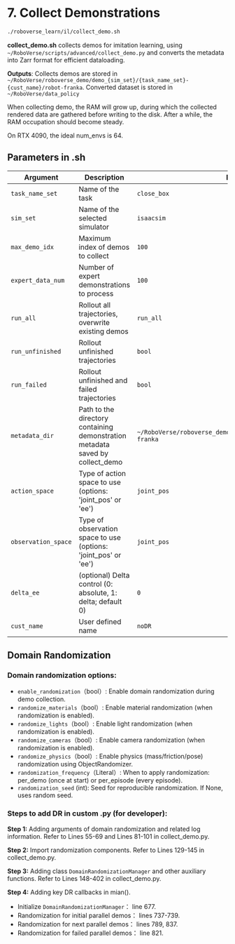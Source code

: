 # 7. Collect Demonstrations
```bash
./roboverse_learn/il/collect_demo.sh
```

**collect_demo.sh** collects demos for imitation learning, using `~/RoboVerse/scripts/advanced/collect_demo.py` and converts the metadata into Zarr format for efficient dataloading.

**Outputs**: Collects demos are stored in `~/RoboVerse/roboverse_demo/demo_{sim_set}/{task_name_set}-{cust_name}/robot-franka`. Converted dataset is stored in `~/RoboVerse/data_policy`

When collecting demo, the RAM will grow up, during which the collected rendered data are gathered before writing to the disk. After a while, the RAM occupation should become steady.

On RTX 4090, the ideal num_envs is 64.

## Parameters in .sh
| Argument            | Description                                                  | Example                                                      |
| ------------------- | ------------------------------------------------------------ | ------------------------------------------------------------ |
| `task_name_set`     | Name of the task                                             | `close_box`                                                  |
| `sim_set`           | Name of the selected simulator                               | `isaacsim`                                                   |
| `max_demo_idx`      | Maximum index of demos to collect                            | `100`                                                        |
| `expert_data_num`   | Number of expert demonstrations to process                   | `100`                                                        |
| `run_all`           | Rollout all trajectories, overwrite existing demos           | `run_all`                                                    |
| `run_unfinished`    | Rollout unfinished trajectories                              | `bool`                                                       |
| `run_failed`        | Rollout unfinished and failed trajectories                   | `bool`                                                       |
| `metadata_dir`      | Path to the directory containing demonstration metadata saved by collect_demo |`~/RoboVerse/roboverse_demo/demo_isaacsim/close_box-/robot-franka` |
| `action_space`      | Type of action space to use (options: 'joint_pos' or 'ee')   | `joint_pos`                                                  |
| `observation_space` | Type of observation space to use (options: 'joint_pos' or 'ee') | `joint_pos`                                                  |
| `delta_ee`          | (optional) Delta control (0: absolute, 1: delta; default 0)  | `0`                                                          |
| `cust_name`         | User defined name                                            | `noDR`                                                       |

## Domain Randomization
                                                 
### Domain randomization options:
- `enable_randomization`（bool）: Enable domain randomization during demo collection.
- `randomize_materials`（bool）: Enable material randomization (when randomization is enabled).
- `randomize_lights`（bool）: Enable light randomization (when randomization is enabled).
- `randomize_cameras`（bool）: Enable camera randomization (when randomization is enabled).
- `randomize_physics`（bool）: Enable physics (mass/friction/pose) randomization using ObjectRandomizer.
- `randomization_frequency`（Literal）: When to apply randomization: per_demo (once at start) or per_episode (every episode).
- `randomization_seed` (int): Seed for reproducible randomization. If None, uses random seed.

### Steps to add DR in custom .py (for developer):

**Step 1:** Adding arguments of domain randomization and related log information. Refer to Lines 55-69 and Lines 81-101 in collect_demo.py.

**Step 2:** Import randomization components. Refer to Lines 129-145 in collect_demo.py.

**Step 3:** Adding class `DomainRandomizationManager` and other auxiliary functions. Refer to Lines 148-402 in collect_demo.py.

**Step 4:** Adding key DR callbacks in mian(). 
- Initialize `DomainRandomizationManager`： line 677. 
- Randomization for initial parallel demos： lines 737-739. 
- Randomization for next parallel demos： lines 789, 837. 
- Randomization for failed parallel demos： line 821. 





<!-- First, prepare the material dataset [vMaterial 2.4](https://developer.nvidia.com/vmaterials).
```bash
wget https://developer.nvidia.com/downloads/designworks/vmaterials/secure/2.4/nvidia-vmaterials_2-linux-x86-64-2.4.0-373000.4039.run
sudo sh ./nvidia-vmaterials_2-linux-x86-64-2.4.0-373000.4039.run
# The installed path should be /opt/nvidia/mdl/vMaterials_2
# If not, change the path to the actual intallation path on your machine
ln -s /opt/nvidia/mdl/vMaterials_2 third_party
``` -->
